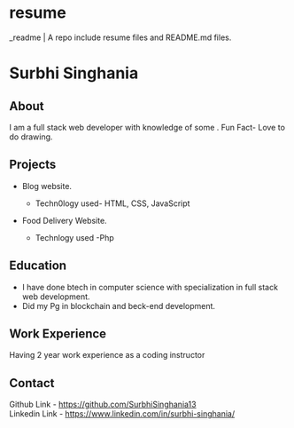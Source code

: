 # resume
_readme  |  A repo include resume files and README.md files.
# Surbhi Singhania

##  About
I am a full stack web developer with knowledge of some  . Fun Fact- Love to do drawing.

## Projects
 - Blog website.  
   - Techn0logy used- HTML, CSS, JavaScript

 - Food Delivery Website.  
   - Technlogy used -Php

## Education 
 - I have done btech in computer science with specialization in full stack web development.   
 - Did my Pg in blockchain and beck-end development.

## Work Experience
Having 2 year work experience as a coding instructor 

## Contact
Github Link - https://github.com/SurbhiSinghania13  
Linkedin Link - https://www.linkedin.com/in/surbhi-singhania/
